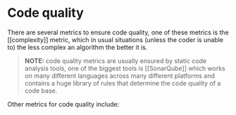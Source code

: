 # Code quality
There are several metrics to ensure code quality, one of these metrics is the [[complexity]] metric, which in usual situations (unless the coder is unable to) the less complex an algorithm the better it is.
>**NOTE:** code quality metrics are usually ensured by static code analysis tools, one of the biggest tools is [[SonarQube]] which works on many different languages across many different platforms and contains a huge library of rules that determine the code quality of a code base.

Other metrics for code quality include: